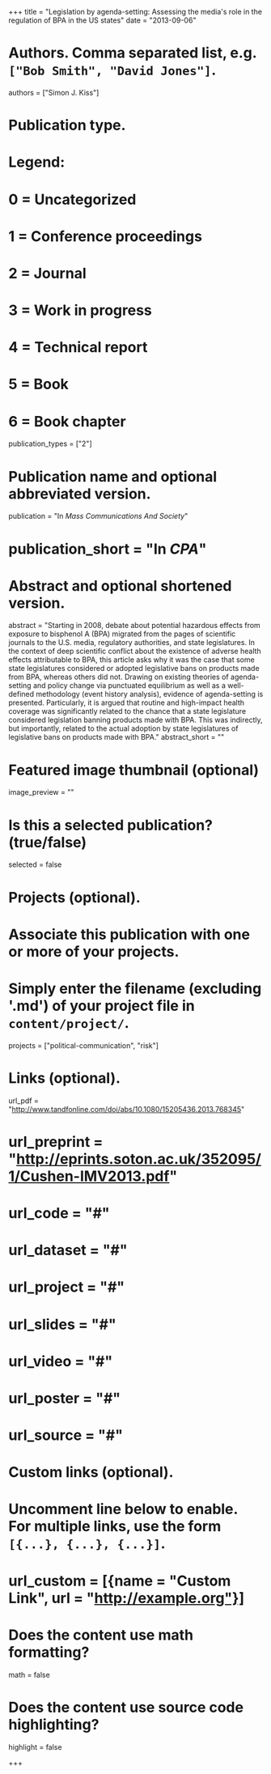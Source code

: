 +++
title = "Legislation by agenda-setting: Assessing the media's role in the regulation of BPA in the US states"
date = "2013-09-06"

# Authors. Comma separated list, e.g. `["Bob Smith", "David Jones"]`.
authors = ["Simon J. Kiss"]

# Publication type.
# Legend:
# 0 = Uncategorized
# 1 = Conference proceedings
# 2 = Journal
# 3 = Work in progress
# 4 = Technical report
# 5 = Book
# 6 = Book chapter
publication_types = ["2"]

# Publication name and optional abbreviated version.
publication = "In *Mass Communications And Society*"

# publication_short = "In *CPA*"

# Abstract and optional shortened version.
abstract = "Starting in 2008, debate about potential hazardous effects from exposure to bisphenol A (BPA) migrated from the pages of scientific journals to the U.S. media, regulatory authorities, and state legislatures. In the context of deep scientific conflict about the existence of adverse health effects attributable to BPA, this article asks why it was the case that some state legislatures considered or adopted legislative bans on products made from BPA, whereas others did not. Drawing on existing theories of agenda-setting and policy change via punctuated equilibrium as well as a well-defined methodology (event history analysis), evidence of agenda-setting is presented. Particularly, it is argued that routine and high-impact health coverage was significantly related to the chance that a state legislature considered legislation banning products made with BPA. This was indirectly, but importantly, related to the actual adoption by state legislatures of legislative bans on products made with BPA."
abstract_short = ""

# Featured image thumbnail (optional)
image_preview = ""

# Is this a selected publication? (true/false)
selected = false

# Projects (optional).
#   Associate this publication with one or more of your projects.
#   Simply enter the filename (excluding '.md') of your project file in `content/project/`.
projects = ["political-communication", "risk"]

# Links (optional).
url_pdf = "http://www.tandfonline.com/doi/abs/10.1080/15205436.2013.768345"
# url_preprint = "http://eprints.soton.ac.uk/352095/1/Cushen-IMV2013.pdf"
# url_code = "#"
# url_dataset = "#"
# url_project = "#"
# url_slides = "#"
# url_video = "#"
# url_poster = "#"
# url_source = "#"

# Custom links (optional).
#   Uncomment line below to enable. For multiple links, use the form `[{...}, {...}, {...}]`.
# url_custom = [{name = "Custom Link", url = "http://example.org"}]

# Does the content use math formatting?
math = false

# Does the content use source code highlighting?
highlight = false



+++

